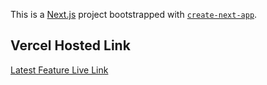 This is a [Next.js](https://nextjs.org/) project bootstrapped with [`create-next-app`](https://github.com/vercel/next.js/tree/canary/packages/create-next-app).

## Vercel Hosted Link
[Latest Feature Live Link](https://silver-dream-admin-ui-kcs74orbb-steveify.vercel.app/)



